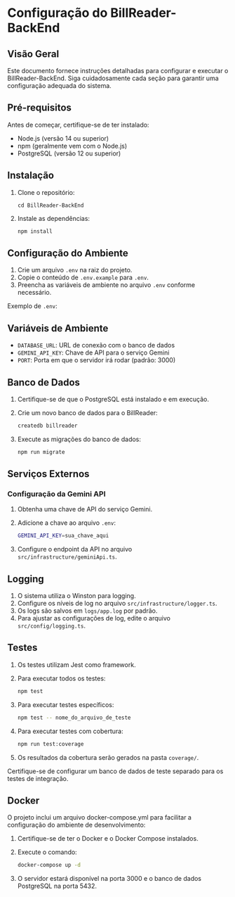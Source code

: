 # Configuração do BillReader-BackEnd

## Visão Geral

Este documento fornece instruções detalhadas para configurar e executar o BillReader-BackEnd. Siga cuidadosamente cada seção para garantir uma configuração adequada do sistema.

## Pré-requisitos

Antes de começar, certifique-se de ter instalado:

- Node.js (versão 14 ou superior)
- npm (geralmente vem com o Node.js)
- PostgreSQL (versão 12 ou superior)

## Instalação

1. Clone o repositório:

   ```git clone https://github.com/Hudson256/BillReader-BackEnd.git
   cd BillReader-BackEnd
   ```

2. Instale as dependências:

   ```bash
   npm install
   ```

## Configuração do Ambiente

1. Crie um arquivo `.env` na raiz do projeto.
2. Copie o conteúdo de `.env.example` para `.env`.
3. Preencha as variáveis de ambiente no arquivo `.env` conforme necessário.

Exemplo de `.env`:

## Variáveis de Ambiente

- `DATABASE_URL`: URL de conexão com o banco de dados
- `GEMINI_API_KEY`: Chave de API para o serviço Gemini
- `PORT`: Porta em que o servidor irá rodar (padrão: 3000)

## Banco de Dados

1. Certifique-se de que o PostgreSQL está instalado e em execução.
2. Crie um novo banco de dados para o BillReader:

   ```bash
   createdb billreader
   ```

3. Execute as migrações do banco de dados:

   ```bash
   npm run migrate
   ```

## Serviços Externos

### Configuração da Gemini API

1. Obtenha uma chave de API do serviço Gemini.
2. Adicione a chave ao arquivo `.env`:

   ```bash
   GEMINI_API_KEY=sua_chave_aqui
   ```

3. Configure o endpoint da API no arquivo `src/infrastructure/geminiApi.ts`.

## Logging

1. O sistema utiliza o Winston para logging.
2. Configure os níveis de log no arquivo `src/infrastructure/logger.ts`.
3. Os logs são salvos em `logs/app.log` por padrão.
4. Para ajustar as configurações de log, edite o arquivo `src/config/logging.ts`.

## Testes

1. Os testes utilizam Jest como framework.
2. Para executar todos os testes:

   ```bash
   npm test
   ```

3. Para executar testes específicos:

   ```bash
   npm test -- nome_do_arquivo_de_teste
   ```

4. Para executar testes com cobertura:

   ```bash
   npm run test:coverage
   ```

5. Os resultados da cobertura serão gerados na pasta `coverage/`.

Certifique-se de configurar um banco de dados de teste separado para os testes de integração.

## Docker

O projeto inclui um arquivo docker-compose.yml para facilitar a configuração do ambiente de desenvolvimento:

1. Certifique-se de ter o Docker e o Docker Compose instalados.
2. Execute o comando:

   ```bash
   docker-compose up -d
   ```

3. O servidor estará disponível na porta 3000 e o banco de dados PostgreSQL na porta 5432.
